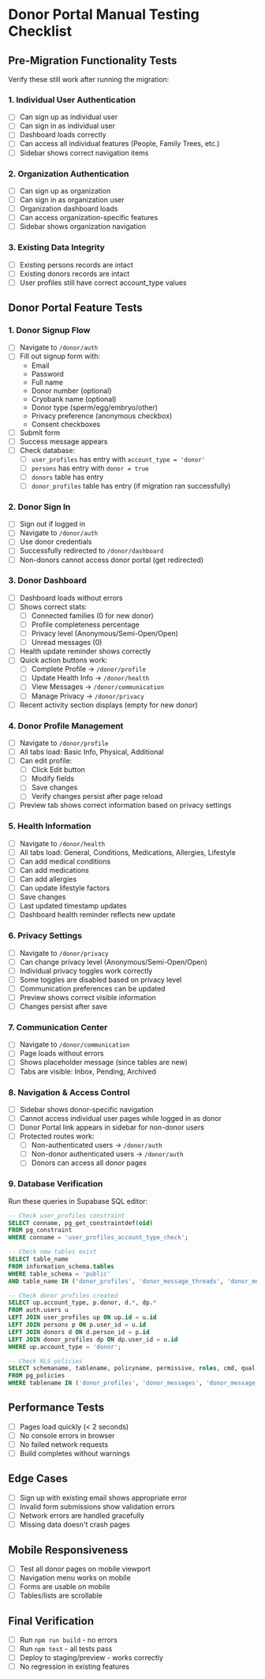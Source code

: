 # Donor Portal Manual Testing Checklist

## Pre-Migration Functionality Tests
Verify these still work after running the migration:

### 1. Individual User Authentication
- [ ] Can sign up as individual user
- [ ] Can sign in as individual user
- [ ] Dashboard loads correctly
- [ ] Can access all individual features (People, Family Trees, etc.)
- [ ] Sidebar shows correct navigation items

### 2. Organization Authentication
- [ ] Can sign up as organization
- [ ] Can sign in as organization user
- [ ] Organization dashboard loads
- [ ] Can access organization-specific features
- [ ] Sidebar shows organization navigation

### 3. Existing Data Integrity
- [ ] Existing persons records are intact
- [ ] Existing donors records are intact
- [ ] User profiles still have correct account_type values

## Donor Portal Feature Tests

### 1. Donor Signup Flow
- [ ] Navigate to `/donor/auth`
- [ ] Fill out signup form with:
  - Email
  - Password
  - Full name
  - Donor number (optional)
  - Cryobank name (optional)
  - Donor type (sperm/egg/embryo/other)
  - Privacy preference (anonymous checkbox)
  - Consent checkboxes
- [ ] Submit form
- [ ] Success message appears
- [ ] Check database:
  - [ ] `user_profiles` has entry with `account_type = 'donor'`
  - [ ] `persons` has entry with `donor = true`
  - [ ] `donors` table has entry
  - [ ] `donor_profiles` table has entry (if migration ran successfully)

### 2. Donor Sign In
- [ ] Sign out if logged in
- [ ] Navigate to `/donor/auth`
- [ ] Use donor credentials
- [ ] Successfully redirected to `/donor/dashboard`
- [ ] Non-donors cannot access donor portal (get redirected)

### 3. Donor Dashboard
- [ ] Dashboard loads without errors
- [ ] Shows correct stats:
  - [ ] Connected families (0 for new donor)
  - [ ] Profile completeness percentage
  - [ ] Privacy level (Anonymous/Semi-Open/Open)
  - [ ] Unread messages (0)
- [ ] Health update reminder shows correctly
- [ ] Quick action buttons work:
  - [ ] Complete Profile → `/donor/profile`
  - [ ] Update Health Info → `/donor/health`
  - [ ] View Messages → `/donor/communication`
  - [ ] Manage Privacy → `/donor/privacy`
- [ ] Recent activity section displays (empty for new donor)

### 4. Donor Profile Management
- [ ] Navigate to `/donor/profile`
- [ ] All tabs load: Basic Info, Physical, Additional
- [ ] Can edit profile:
  - [ ] Click Edit button
  - [ ] Modify fields
  - [ ] Save changes
  - [ ] Verify changes persist after page reload
- [ ] Preview tab shows correct information based on privacy settings

### 5. Health Information
- [ ] Navigate to `/donor/health`
- [ ] All tabs load: General, Conditions, Medications, Allergies, Lifestyle
- [ ] Can add medical conditions
- [ ] Can add medications
- [ ] Can add allergies
- [ ] Can update lifestyle factors
- [ ] Save changes
- [ ] Last updated timestamp updates
- [ ] Dashboard health reminder reflects new update

### 6. Privacy Settings
- [ ] Navigate to `/donor/privacy`
- [ ] Can change privacy level (Anonymous/Semi-Open/Open)
- [ ] Individual privacy toggles work correctly
- [ ] Some toggles are disabled based on privacy level
- [ ] Communication preferences can be updated
- [ ] Preview shows correct visible information
- [ ] Changes persist after save

### 7. Communication Center
- [ ] Navigate to `/donor/communication`
- [ ] Page loads without errors
- [ ] Shows placeholder message (since tables are new)
- [ ] Tabs are visible: Inbox, Pending, Archived

### 8. Navigation & Access Control
- [ ] Sidebar shows donor-specific navigation
- [ ] Cannot access individual user pages while logged in as donor
- [ ] Donor Portal link appears in sidebar for non-donor users
- [ ] Protected routes work:
  - [ ] Non-authenticated users → `/donor/auth`
  - [ ] Non-donor authenticated users → `/donor/auth`
  - [ ] Donors can access all donor pages

### 9. Database Verification
Run these queries in Supabase SQL editor:

```sql
-- Check user_profiles constraint
SELECT conname, pg_get_constraintdef(oid) 
FROM pg_constraint 
WHERE conname = 'user_profiles_account_type_check';

-- Check new tables exist
SELECT table_name 
FROM information_schema.tables 
WHERE table_schema = 'public' 
AND table_name IN ('donor_profiles', 'donor_message_threads', 'donor_messages', 'donor_recipient_connections', 'donor_activity_log');

-- Check donor profiles created
SELECT up.account_type, p.donor, d.*, dp.*
FROM auth.users u
LEFT JOIN user_profiles up ON up.id = u.id
LEFT JOIN persons p ON p.user_id = u.id
LEFT JOIN donors d ON d.person_id = p.id
LEFT JOIN donor_profiles dp ON dp.user_id = u.id
WHERE up.account_type = 'donor';

-- Check RLS policies
SELECT schemaname, tablename, policyname, permissive, roles, cmd, qual 
FROM pg_policies 
WHERE tablename IN ('donor_profiles', 'donor_messages', 'donor_message_threads');
```

## Performance Tests
- [ ] Pages load quickly (< 2 seconds)
- [ ] No console errors in browser
- [ ] No failed network requests
- [ ] Build completes without warnings

## Edge Cases
- [ ] Sign up with existing email shows appropriate error
- [ ] Invalid form submissions show validation errors
- [ ] Network errors are handled gracefully
- [ ] Missing data doesn't crash pages

## Mobile Responsiveness
- [ ] Test all donor pages on mobile viewport
- [ ] Navigation menu works on mobile
- [ ] Forms are usable on mobile
- [ ] Tables/lists are scrollable

## Final Verification
- [ ] Run `npm run build` - no errors
- [ ] Run `npm test` - all tests pass
- [ ] Deploy to staging/preview - works correctly
- [ ] No regression in existing features